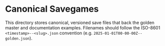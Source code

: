 # Canonical Savegames

This directory stores canonical, versioned save files that back the golden
master and documentation examples. Filenames should follow the ISO-8601
`<timestamp>--<slug>.json` convention (e.g. `2025-01-01T00-00-00Z--golden.json`).
